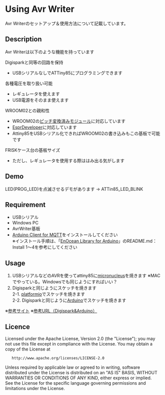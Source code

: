 ﻿Using Avr Writer
====

Avr Writerのセットアップ＆使用方法について記載しています。

## Description

Avr Writerは以下のような機能を持っています

Digisparkと同等の回路を保持
- USBシリアルなしでATTiny85にプログラミングできます

各種電圧を取り扱い可能
- レギュレータを使えます
- USB電源をそのまま使えます

WROOM02との親和性
- WROOM02の[ピッチ変換済みモジュール](https://www.switch-science.com/catalog/2347/)に対応しています
- [EsprDeveloper](https://www.switch-science.com/catalog/2500/)に対応しています
- Attiny85をUSBシリアル化できればWROOM02の書き込みもこの基板で可能です

FRISKケース台の基板サイズ
- ただし、レギュレータを使用する際ははみ出る気がします

## Demo

LED(PROG_LED)を点滅させるデモがあります → ATTin85_LED_BLINK

## Requirement

* USBシリアル
* Windows PC
* AvrWriter基板
* [Arduino Client for MQTT](https://github.com/knolleary/pubsubclient)をインストールしてください<br>
  ※インストール手順は、「[EnOcean Library for Arduino](https://github.com/simics-co/EnOcean)」のREADME.md：Install 1～4を参考にしてください

## Usage

1. USBシリアルなどのAVRを使ってattiny85に[micronucleus](https://github.com/micronucleus/micronucleus)を焼きます
※MACでやっている。Windowsでも同じようにすればいい？
2. Digisparkと同じようにスケッチを焼きます<br>
2-1. [platformio](http://qiita.com/erukiti/items/74a848489ec102841b66)でスケッチを焼きます<br>
2-2. Digisparkと同じように[Arduino](https://qiita.com/mt08/items/df4ed8c659b205d1fa1e)でスケッチを焼きます<br>

※[参考サイト](https://qiita.com/erukiti/items/0a51d959082e242e2e2)
※[参考URL（Digispark&Arduino）](https://qiita.com/mt08/items/df4ed8c659b205d1fa1e)

## Licence

   Licensed under the Apache License, Version 2.0 (the "License");
   you may not use this file except in compliance with the License.
   You may obtain a copy of the License at

       http://www.apache.org/licenses/LICENSE-2.0

   Unless required by applicable law or agreed to in writing, software
   distributed under the License is distributed on an "AS IS" BASIS,
   WITHOUT WARRANTIES OR CONDITIONS OF ANY KIND, either express or implied.
   See the License for the specific language governing permissions and
   limitations under the License.

